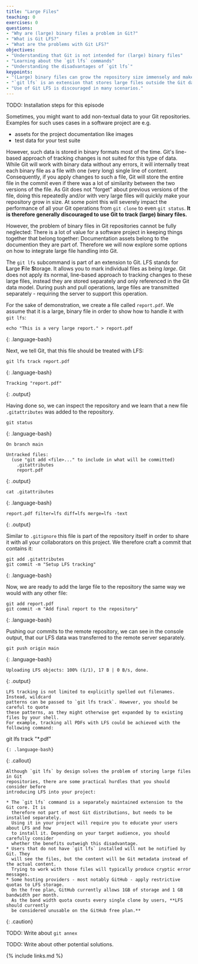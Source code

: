 ```yaml
---
title: "Large Files"
teaching: 0
exercises: 0
questions:
- "Why are (large) binary files a problem in Git?"
- "What is Git LFS?"
- "What are the problems with Git LFS?"
objectives:
- "Understanding that Git is not intended for (large) binary files"
- "Learning about the `git lfs` commands"
- "Understanding the disadvantages of `git lfs`"
keypoints:
- "(Large) binary files can grow the repository size immensely and make it unusable"
- "`git lfs` is an extension that stores large files outside the Git data model"
- "Use of Git LFS is discouraged in many scenarios."
---
```


TODO: Installation steps for this episode

Sometimes, you might want to add non-textual data to your Git repositories.
Examples for such uses cases in a software project are e.g.

* assets for the project documentation like images
* test data for your test suite

However, such data is stored in binary formats most of the time. Git's line-based
approach of tracking changes is not suited for this type of data. While Git will
work with binary data without any errors, it will internally treat each binary file
as a file with one (very long) single line of content. Consequently, if you apply
changes to such a file, Git will store the entire file in the commit even if there
was a lot of similarity between the two versions of the file. As Git does not "forget"
about previous versions of the file, doing this repeatedly and/or with very large
files will quickly make your repository grow in size. At some point this will
severely impact the performance of all your Git operations from `git clone` to even
`git status`. **It is therefore generally discouraged to use Git to track (large) binary files.**

However, the problem of binary files in Git repositories cannot be fully neglected:
There is a lot of value for a software project in keeping things together that belong
together: Documentation assets belong to the documention they are part of.
Therefore we will now explore some options on how to integrate large file handling into Git.

The `git lfs` subcommand is part of an extension to Git. LFS stands for **L**arge
**F**ile **S**torage. It allows you to mark individual files as being *large*.
Git does not apply its normal, line-based approach to tracking changes to these
large files, instead they are stored separately and only referenced in the Git data
model. During push and pull operations, large files are transmitted separately -
requiring the server to support this operation.

For the sake of demonstration, we create a file called `report.pdf`. We assume that it
is a large, binary file in order to show how to handle it with `git lfs`:

~~~
echo "This is a very large report." > report.pdf
~~~
{: .language-bash}

Next, we tell Git, that this file should be treated with LFS:

~~~
git lfs track report.pdf
~~~
{: .language-bash}

~~~
Tracking "report.pdf"
~~~
{: .output}

Having done so, we can inspect the repository and we learn that a new file `.gitattributes`
was added to the repository. 

~~~
git status
~~~
{: .language-bash}

~~~
On branch main

Untracked files:
  (use "git add <file>..." to include in what will be committed)
	.gitattributes
	report.pdf
~~~
{: .output}

~~~
cat .gitattributes
~~~
{: .language-bash}

~~~
report.pdf filter=lfs diff=lfs merge=lfs -text
~~~
{: .output}

Similar to `.gitignore` this file is part of the repository
itself in order to share it with all your collaborators on this project.
We therefore craft a commit that contains it:

~~~
git add .gitattributes
git commit -m "Setup LFS tracking"
~~~
{: .language-bash}

Now, we are ready to add the large file to the repository the same way we would with any other file:

~~~
git add report.pdf
git commit -m "Add final report to the repository"
~~~
{: .language-bash}

Pushing our commits to the remote repository, we can see in the console
output, that our LFS data was transferred to the remote server separately.

~~~
git push origin main
~~~
{: .language-bash}

~~~
Uploading LFS objects: 100% (1/1), 17 B | 0 B/s, done.                          
~~~
{: .output}

~~~
LFS tracking is not limited to explicitly spelled out filenames. Instead, wildcard
patterns can be passed to `git lfs track`. However, you should be careful to quote
these patterns, as they might otherwise get expanded by to existing files by your shell.
For example, tracking all PDFs with LFS could be achieved with the following command:

~~~
git lfs track "*.pdf"
~~~
{: .language-bash}
~~~
{: .callout}

~~~
Although `git lfs` by design solves the problem of storing large files in Git
repositories, there are some practical hurdles that you should consider before
introducing LFS into your project:

* The `git lfs` command is a separately maintained extension to the Git core. It is
  therefore not part of most Git distributions, but needs to be installed separately.
  Using it in your project will require you to educate your users about LFS and how
  to install it. Depending on your target audience, you should carefully consider
  whether the benefits outweigh this disadvantage.
* Users that do not have `git lfs` installed will not be notified by Git. They
  will see the files, but the content will be Git metadata instead of the actual content.
  Trying to work with those files will typically produce cryptic error messages.
* Some hosting providers - most notably GitHub - apply restrictive quotas to LFS storage.
  On the free plan, GitHub currently allows 1GB of storage and 1 GB bandwidth per month.
  As the band width quota counts every single clone by users, **LFS should currently
  be considered unusable on the GitHub free plan.**
~~~
{: .caution}

TODO: Write about `git annex`

TODO: Write about other potential solutions.

{% include links.md %}
